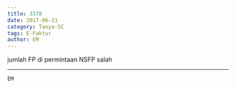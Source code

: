 ```yaml
---
title: 3378
date: 2017-06-21
category: Tanya-SC
tags: E-Faktur
author: EM
---
```


jumlah FP di permintaan NSFP salah

---



`EM`
